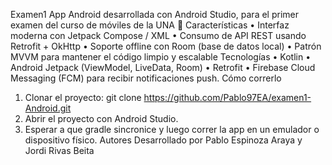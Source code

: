 Examen1
App Android desarrollada con Android Studio, para el primer examen del curso de móviles de la UNA
🚀 Características
•	Interfaz moderna con Jetpack Compose / XML 
•	Consumo de API REST usando Retrofit + OkHttp
•	Soporte offline con Room (base de datos local)
•	Patrón MVVM para mantener el código limpio y escalable
Tecnologías
•	Kotlin
•	Android Jetpack (ViewModel, LiveData, Room)
•	Retrofit 
•	Firebase Cloud Messaging (FCM) para recibir notificaciones push.
Cómo correrlo
1.	Clonar el proyecto:
git clone https://github.com/Pablo97EA/examen1-Android.git
2.	Abrir el proyecto con Android Studio.
3.	Esperar a que gradle sincronice y luego correr la app en un emulador o dispositivo físico.
Autores
Desarrollado por Pablo Espinoza Araya y Jordi Rivas Beita
